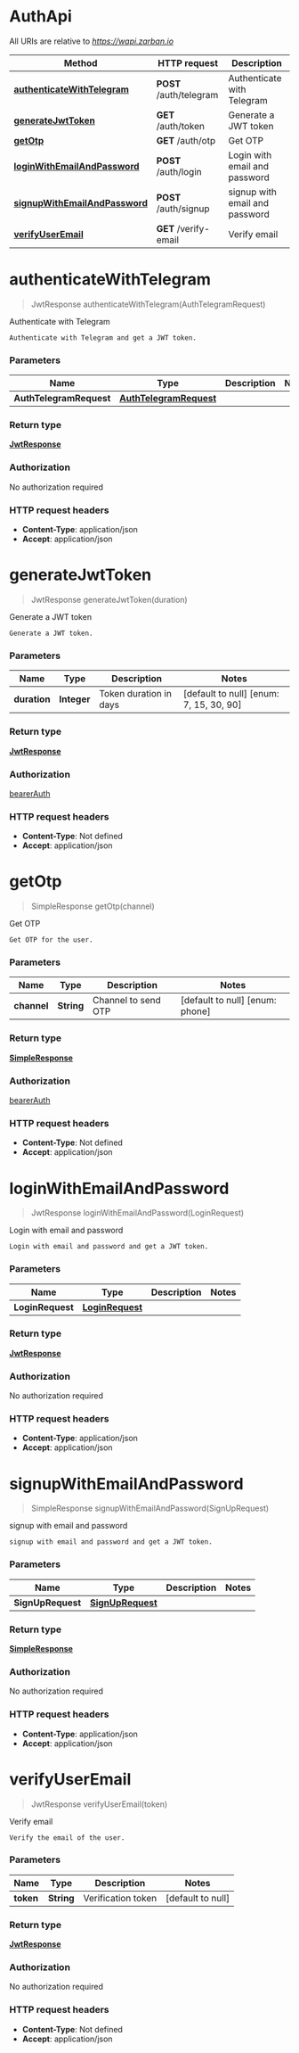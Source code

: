 # AuthApi

All URIs are relative to *https://wapi.zarban.io*

| Method | HTTP request | Description |
|------------- | ------------- | -------------|
| [**authenticateWithTelegram**](AuthApi.md#authenticateWithTelegram) | **POST** /auth/telegram | Authenticate with Telegram |
| [**generateJwtToken**](AuthApi.md#generateJwtToken) | **GET** /auth/token | Generate a JWT token |
| [**getOtp**](AuthApi.md#getOtp) | **GET** /auth/otp | Get OTP |
| [**loginWithEmailAndPassword**](AuthApi.md#loginWithEmailAndPassword) | **POST** /auth/login | Login with email and password |
| [**signupWithEmailAndPassword**](AuthApi.md#signupWithEmailAndPassword) | **POST** /auth/signup | signup with email and password |
| [**verifyUserEmail**](AuthApi.md#verifyUserEmail) | **GET** /verify-email | Verify email |


<a name="authenticateWithTelegram"></a>
# **authenticateWithTelegram**
> JwtResponse authenticateWithTelegram(AuthTelegramRequest)

Authenticate with Telegram

    Authenticate with Telegram and get a JWT token.

### Parameters

|Name | Type | Description  | Notes |
|------------- | ------------- | ------------- | -------------|
| **AuthTelegramRequest** | [**AuthTelegramRequest**](../Models/AuthTelegramRequest.md)|  | |

### Return type

[**JwtResponse**](../Models/JwtResponse.md)

### Authorization

No authorization required

### HTTP request headers

- **Content-Type**: application/json
- **Accept**: application/json

<a name="generateJwtToken"></a>
# **generateJwtToken**
> JwtResponse generateJwtToken(duration)

Generate a JWT token

    Generate a JWT token.

### Parameters

|Name | Type | Description  | Notes |
|------------- | ------------- | ------------- | -------------|
| **duration** | **Integer**| Token duration in days | [default to null] [enum: 7, 15, 30, 90] |

### Return type

[**JwtResponse**](../Models/JwtResponse.md)

### Authorization

[bearerAuth](../README.md#bearerAuth)

### HTTP request headers

- **Content-Type**: Not defined
- **Accept**: application/json

<a name="getOtp"></a>
# **getOtp**
> SimpleResponse getOtp(channel)

Get OTP

    Get OTP for the user.

### Parameters

|Name | Type | Description  | Notes |
|------------- | ------------- | ------------- | -------------|
| **channel** | **String**| Channel to send OTP | [default to null] [enum: phone] |

### Return type

[**SimpleResponse**](../Models/SimpleResponse.md)

### Authorization

[bearerAuth](../README.md#bearerAuth)

### HTTP request headers

- **Content-Type**: Not defined
- **Accept**: application/json

<a name="loginWithEmailAndPassword"></a>
# **loginWithEmailAndPassword**
> JwtResponse loginWithEmailAndPassword(LoginRequest)

Login with email and password

    Login with email and password and get a JWT token.

### Parameters

|Name | Type | Description  | Notes |
|------------- | ------------- | ------------- | -------------|
| **LoginRequest** | [**LoginRequest**](../Models/LoginRequest.md)|  | |

### Return type

[**JwtResponse**](../Models/JwtResponse.md)

### Authorization

No authorization required

### HTTP request headers

- **Content-Type**: application/json
- **Accept**: application/json

<a name="signupWithEmailAndPassword"></a>
# **signupWithEmailAndPassword**
> SimpleResponse signupWithEmailAndPassword(SignUpRequest)

signup with email and password

    signup with email and password and get a JWT token.

### Parameters

|Name | Type | Description  | Notes |
|------------- | ------------- | ------------- | -------------|
| **SignUpRequest** | [**SignUpRequest**](../Models/SignUpRequest.md)|  | |

### Return type

[**SimpleResponse**](../Models/SimpleResponse.md)

### Authorization

No authorization required

### HTTP request headers

- **Content-Type**: application/json
- **Accept**: application/json

<a name="verifyUserEmail"></a>
# **verifyUserEmail**
> JwtResponse verifyUserEmail(token)

Verify email

    Verify the email of the user.

### Parameters

|Name | Type | Description  | Notes |
|------------- | ------------- | ------------- | -------------|
| **token** | **String**| Verification token | [default to null] |

### Return type

[**JwtResponse**](../Models/JwtResponse.md)

### Authorization

No authorization required

### HTTP request headers

- **Content-Type**: Not defined
- **Accept**: application/json

